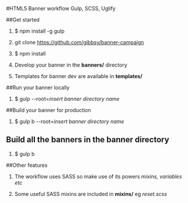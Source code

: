 #HTML5 Banner workflow Gulp, SCSS, Uglify

##Get started

1. $ npm install -g gulp

1. git clone https://github.com/gibbsy/banner-campaign 

1. $ npm install

1. Develop your banner in the **banners/** directory

1. Templates for banner dev are available in **templates/**

##Run your banner locally

1. $ gulp --root=*insert banner directory name*

##Build your banner for production

1. $ gulp b --root=*insert banner directory name*

## Build all the banners in the banner directory

1. $ gulp b

##Other features

1. The workflow uses SASS so make use of its powers *mixins, variables etc*

1. Some useful SASS mixins are included in **mixins/** eg *reset.scss*

